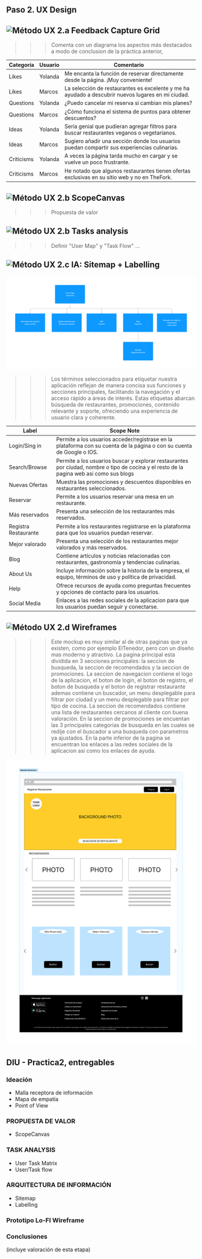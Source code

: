 ## Paso 2. UX Design  


![Método UX](../img/feedback-capture-grid.png) 2.a Feedback Capture Grid
----

>>> Comenta con un diagrama los aspectos más destacados a modo de conclusion de la práctica anterior,

| Categoría    | Usuario         | Comentario                                                                                         |
|--------------|-----------------|----------------------------------------------------------------------------------------------------|
| Likes        | Yolanda         | Me encanta la función de reservar directamente desde la página. ¡Muy conveniente!                   |
| Likes        | Marcos        | La selección de restaurantes es excelente y me ha ayudado a descubrir nuevos lugares en mi ciudad.  |
| Questions    | Yolanda          | ¿Puedo cancelar mi reserva si cambian mis planes?                                                 |
| Questions    | Marcos           | ¿Cómo funciona el sistema de puntos para obtener descuentos?                                      |
| Ideas        | Yolanda          | Sería genial que pudieran agregar filtros para buscar restaurantes veganos o vegetarianos.         |
| Ideas        | Marcos           | Sugiero añadir una sección donde los usuarios puedan compartir sus experiencias culinarias.        |
| Criticisms   | Yolanda         | A veces la página tarda mucho en cargar y se vuelve un poco frustrante.                            |
| Criticisms   | Marcos          | He notado que algunos restaurantes tienen ofertas exclusivas en su sitio web y no en TheFork.      |

![Método UX](../img/ScopeCanvas.png) 2.b ScopeCanvas
----
>>> Propuesta de valor 

![Método UX](../img/Sitemap.png) 2.b Tasks analysis 
-----

>>> Definir "User Map" y "Task Flow" ... 


![Método UX](../img/labelling.png) 2.c IA: Sitemap + Labelling 
----

![Método UX](../img/Website_Flowchart_Template.png)

>>> Los términos seleccionados para etiquetar nuestra aplicación reflejan de manera concisa sus funciones y secciones principales, facilitando la navegación y el acceso rápido a áreas de interés. Estas etiquetas abarcan búsqueda de restaurantes, promociones, contenido relevante y soporte, ofreciendo una experiencia de usuario clara y coherente.

| Label                     | Scope Note                                                                                          |
|---------------------------|----------------------------------------------------------------------------------------------------|
| Login/Sing in             | Permite a los usuarios acceder/registrase en la plataforma con su cuenta de la página o con su cuenta de Google o IOS. |
| Search/Browse             | Permite a los usuarios buscar y explorar restaurantes por ciudad, nombre o tipo de cocina y el resto de la pagina web asi como sus blogs         |
| Nuevas Ofertas            | Muestra las promociones y descuentos disponibles en restaurantes seleccionados.                    |
| Reservar                  | Permite a los usuarios reservar una mesa en un restaurante.                                        |
| Más reservados            | Presenta una selección de los restaurantes más reservados.                                         |
| Registra Restaurante      | Permite a los restaurantes registrarse en la plataforma para que los usuarios puedan reservar.     |
| Mejor valorado            | Presenta una selección de los restaurantes mejor valorados y más reservados.                       |
| Blog                      | Contiene artículos y noticias relacionadas con restaurantes, gastronomía y tendencias culinarias.  |
| About Us                  | Incluye información sobre la historia de la empresa, el equipo, términos de uso y política de privacidad. |
| Help                      | Ofrece recursos de ayuda como preguntas frecuentes y opciones de contacto para los usuarios.       |
| Social Media              | Enlaces a las redes sociales de la aplicacion para que los usuarios puedan seguir y conectarse.          |

![Método UX](../img/Wireframes.png) 2.d Wireframes
-----

>>> Este mockup es muy similar al de otras paginas que ya existen, como por ejemplo ElTenedor, pero con un diseño mas moderno y atractivo. La pagina principal esta dividida en 3 secciones principales: la seccion de busqueda, la seccion de recomendados y la seccion de promociones. La seccion de navegacion contiene el logo de la aplicacion, el boton de login, el boton de registro, el boton de busqueda y el boton de registrar restaurante ademas contiene un buscador, un menu desplegable para filtrar por ciudad y un menu desplegable para filtrar por tipo de cocina. La seccion de recomendados contiene una lista de restaurantes cercanos al cliente con buena valoración. En la seccion de promociones se encuentan las 3 principales categorias de busqueda en las cuales se redije con el buscador a una busqueda con parametros ya ajustados. En la parte inferior de la pagina se encuentran los enlaces a las redes sociales de la aplicacion asi como los enlaces de ayuda.

![Método UX](../img/Website_Mockup.png)

## DIU - Practica2, entregables

### Ideación 
* Malla receptora de información 
* Mapa de empatía
* Point of View 


### PROPUESTA DE VALOR
* ScopeCanvas


### TASK ANALYSIS

* User Task Matrix 
* User/Task flow


### ARQUITECTURA DE INFORMACIÓN

* Sitemap 
* Labelling 


### Prototipo Lo-FI Wireframe 


### Conclusiones  
(incluye valoración de esta etapa)

